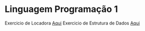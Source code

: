 # Linguagem Programação 1
Exercicio de Locadora [Aqui](https://github.com/VilRL/linguagem_programacao1/tree/main/Locadora)
Exercicio de Estrutura de Dados [Aqui](https://github.com/VilRL/linguagem_programacao1/tree/main/Projeto%20Locadora)
